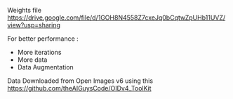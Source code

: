 Weights file https://drive.google.com/file/d/1GOH8N4558Z7cxeJq0bCqtwZpUHb11UVZ/view?usp=sharing

For better performance :
- More iterations
- More data
- Data Augmentation

Data Downloaded from Open Images v6 using this https://github.com/theAIGuysCode/OIDv4_ToolKit

